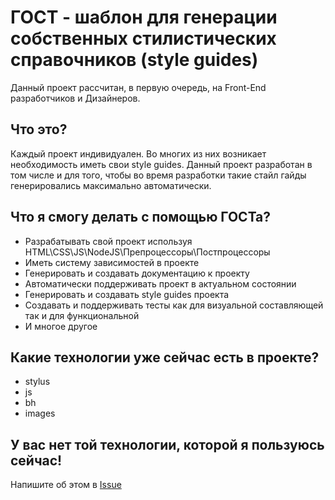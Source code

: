 # ГОСТ - шаблон для генерации собственных стилистических справочников (style guides)
Данный проект рассчитан, в первую очередь, на Front-End разработчиков и Дизайнеров.

## Что это?
Каждый проект индивидуален.
Во многих из них возникает необходимость иметь свои style guides.
Данный проект разработан в том числе и для того, чтобы во время разработки такие стайл гайды генерировались максимально автоматически.

## Что я смогу делать с помощью ГОСТа?
* Разрабатывать свой проект используя HTML\CSS\JS\NodeJS\Препроцессоры\Постпроцессоры
* Иметь систему зависимостей в проекте
* Генерировать и создавать документацию к проекту
* Автоматически поддерживать проект в актуальном состоянии
* Генерировать и создавать style guides проекта
* Создавать и поддерживать тесты как для визуальной составляющей так и для функциональной
* И многое другое

## Какие технологии уже сейчас есть в проекте?
* stylus
* js
* bh
* images

## У вас нет той технологии, которой я пользуюсь сейчас!
Напишите об этом в [Issue](https://github.com/banzalik/GOST/issues)